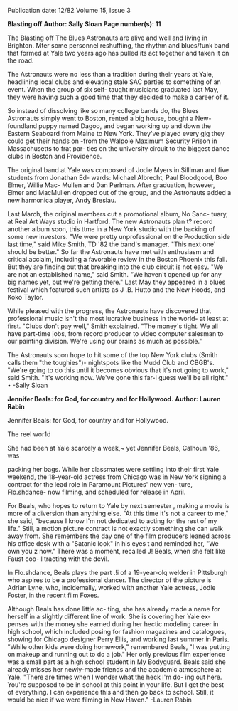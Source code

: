 Publication date: 12/82
Volume 15, Issue 3

**Blasting off**
**Author: Sally Sloan**
**Page number(s): 11**

The 
Blasting off 
The Blues Astronauts are alive and 
well and living in Brighton. Mter 
some personnel reshuffiing, the 
rhythm and blues/funk band that 
formed at Yale two years ago has 
pulled its act together and taken it on 
the road. 

The Astronauts were no less than a 
tradition during their years at Yale, 
headlining local clubs and elevating 
stale SAC parties to something of an 
event. When the group of six self-
taught musicians graduated last May, 
they were having such a good time 
that they decided to make a career of 
it. 

So instead of dissolving like so 
many college bands do, the Blues 
Astronauts simply went to Boston, 
rented a big house, bought a New-
foundland puppy named Dagoo, and 
began working up and down the 
Eastern Seaboard from Maine to 
New York. They've played every gig 
they could get their hands on -from 
the Walpole Maximum Security 
Prison in Massachusetts to frat par-
ties on the university circuit to the 
biggest dance clubs in Boston and 
Providence. 

The original band at Yale was 
composed of Jodie Myers in Silliman 
and five students from Jonathan Ed-
wards: Michael Albrecht, Paul 
Bloodgood, Boo Elmer, Willie Mac-
Mullen and Dan Perlman. After 
graduation, however, Elmer and 
MacMullen dropped out of the 
group, and the Astronauts added a 
new harmonica player, Andy 
Breslau. 

Last March, the original members 
cut a promotional album, No Sanc-
tuary, at Real Art Ways studio in 
Hartford. The new Astronauts plan 
t? record another album soon, this 
ttme in a New York studio with the 
backing of some new investors. "We 
were pretty unprofessional on the 
Production side last time," said Mike 
Smith, TD '82 the band's manager. 
"This next one' should be better." 
So far the Astronauts have met 
with enthusiasm and critical acclaim, 
including a favorable review in the 
Boston Phoenix this fall. But they are 
finding out that breaking into the 
club circuit is not easy. "We are not 
an established name," said Smith. 
"We haven't opened up for any big 
names yet, but we're getting there." 
Last May they appeared in a blues 
festival which featured such artists as 
J .B. Hutto and the New Hoods, and 
Koko Taylor. 

While pleased with the progress, 
the Astronauts have discovered that 
professional music isn't the most 
lucrative business in the world- at 
least at first. "Clubs don't pay well," 
Smith explained. "The money's tight. 
We all have part-time jobs, from 
record producer to video computer 
salesman to our painting division. 
We're using our brains as much as 
possible." 

The Astronauts soon hope to hit 
some of the top New York clubs 
(Smith calls them "the toughies")-
nightspots like the Mudd Club and 
CBGB's. "We're going to do this until 
it becomes obvious that it's not going 
to work," said Smith. "It's working 
now. We've gone this far-I guess 
we'll be all right." 
• 
-Sally Sloan 


**Jennifer Beals: for God, for country and for Hollywood.**
**Author: Lauren Rabin**

Jennifer Beals: for God, for country 
and for Hollywood. 

The reel wor1d 

She had been at Yale scarcely a week,~ 
yet Jennifer Beals, Calhoun '86, was 

packing her bags. While her 
classmates were settling into their 
first Yale weekend, the 18-year-old 
actress from Chicago was in New 
York signing a contract for the lead 
role in Paramount Pictures' new ven-
ture, Flo.shdance- now filming, and 
scheduled for release in April. 

For Beals, who hopes to return to 
Yale by next semester , making a 
movie is more of a diversion than 
anything else. "At this time it's not a 
career to me," she said, "because I 
know I'm not dedicated to acting for 
the rest of my life." Still, a motion 
picture contract is not exactly 
something she can walk away from. 
She remembers the day one of the 
film producers leaned across his office 
desk with a "Satanic look" in his eyes 
t and reminded her, "We own you 
z now." There was a moment, recalled 
J! Beals, when she felt like Faust coo-
l tracting with the devil. 

In Flo.shdance, Beals plays the part 
.!i of a 19-year-olq welder in Pittsburgh 
who aspires to be a professional 
dancer. The director of the picture is 
Adrian Lyne, who, incidemally, 
worked with another Yale actress, 
Jodie Foster, in the recent film Foxes. 

Although Beals has done little ac-
ting, she has already made a name 
for herself in a slightly different line 
of work. She is covering her Yale ex-
penses with the money she earned 
during her hectic modeling career in 
high school, which included posing 
for fashion magazines and catalogues, 
showing for Chicago designer Perry 
Ellis, and working last summer in 
Paris. "While other kids were doing 
homework," remembered Beals, "I 
was putting on makeup and running 
out to do a job." Her only previous 
film experience was a small part as a 
high school student in My Bodyguard. 
Beals said she already misses her 
newly-made friends and the academic 
atmosphere at Yale. "There are times 
when I wonder what the heck I'm do-
ing out here. You're supposed to be 
in school at this point in your life. 
But I get the best of everything. I can 
experience this and then go back to 
school. Still, it would be nice if we 
were filming in New Haven." 
-Lauren Rabin